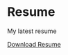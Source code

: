 # Resume
My latest resume

<a href="https://github.com/TaronVardanyan/resume/raw/main/Taron_Vardanyan_cv.pdf">Download Resume</a>
